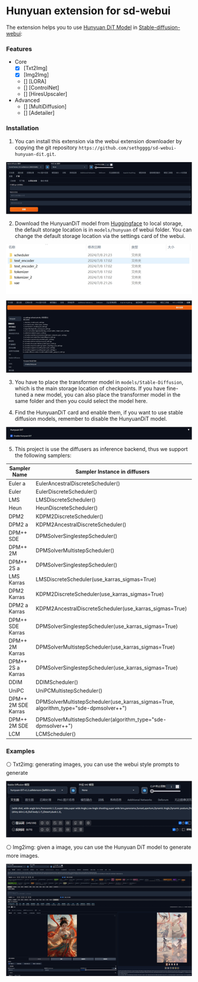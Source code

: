 # Hunyuan extension for sd-webui

The extension helps you to use [Hunyuan DiT Model](https://github.com/Tencent/HunyuanDiT) in [Stable-diffusion-webui](https://github.com/AUTOMATIC1111/stable-diffusion-webui):

### Features

- Core
  - [x] [Txt2Img]
  - [x] [Img2Img]
  - [] [LORA]
  - [] [ControlNet]
  - [] [HiresUpscaler]
- Advanced
  - [] [MultiDiffusion]
  - [] [Adetailer]

### Installation

1. You can install this extension via the webui extension downloader by copying the git repository ```https://github.com/sethgggg/sd-webui-hunyuan-dit.git```.

![install](examples/20240709-000053.jpg)

2. Download the HunyuanDiT model from [Huggingface](https://huggingface.co/Tencent-Hunyuan/HunyuanDiT-v1.2-Diffusers) to local storage, the default storage location is in ```models/hunyuan``` of webui folder. You can change the default storage location via the settings card of the webui.

![folder](examples/20240708-235015.jpg)

![settings](examples/20240708-235001.jpg)

3. You have to place the transformer model in ```models/Stable-Diffusion```, which is the main storage location of checkpoints. If you have fine-tuned a new model, you can also place the transformer model in the same folder and then you could select the model here.

4. Find the HunyuanDiT card and enable them, if you want to use stable diffusion models, remember to disable the HunyuanDiT model.

![enable](examples/20240708-235013.jpg)

5. This project is use the diffusers as inference backend, thus we support the following samplers:

| Sampler Name          | Sampler Instance in diffusers                                                         |
|-------------------------|------------------------------------------------------------------------------|
| Euler a                 | EulerAncestralDiscreteScheduler()                                            |
| Euler                   | EulerDiscreteScheduler()                                                     |
| LMS                     | LMSDiscreteScheduler()                                                       |
| Heun                    | HeunDiscreteScheduler()                                                      |
| DPM2                    | KDPM2DiscreteScheduler()                                                     |
| DPM2 a                  | KDPM2AncestralDiscreteScheduler()                                            |
| DPM++ SDE               | DPMSolverSinglestepScheduler()                                               |
| DPM++ 2M                | DPMSolverMultistepScheduler()                                                |
| DPM++ 2S a              | DPMSolverSinglestepScheduler()                                               |
| LMS Karras              | LMSDiscreteScheduler(use_karras_sigmas=True)                                 |
| DPM2 Karras             | KDPM2DiscreteScheduler(use_karras_sigmas=True)                               |
| DPM2 a Karras           | KDPM2AncestralDiscreteScheduler(use_karras_sigmas=True)                      |
| DPM++ SDE Karras        | DPMSolverSinglestepScheduler(use_karras_sigmas=True)                         |
| DPM++ 2M Karras         | DPMSolverMultistepScheduler(use_karras_sigmas=True)                          |
| DPM++ 2S a Karras       | DPMSolverSinglestepScheduler(use_karras_sigmas=True)                         |
| DDIM                    | DDIMScheduler()                                                              |
| UniPC                   | UniPCMultistepScheduler()                                                    |
| DPM++ 2M SDE Karras     | DPMSolverMultistepScheduler(use_karras_sigmas=True, algorithm_type="sde-dpmsolver++") |
| DPM++ 2M SDE            | DPMSolverMultistepScheduler(algorithm_type="sde-dpmsolver++")                |
| LCM                     | LCMScheduler()                                                               |

### Examples

⚪ Txt2img: generating images, you can use the webui style prompts to generate

![txt2img](examples/20240708-235005.jpg)

⚪ Img2img: given a image, you can use the Hunyuan DiT model to generate more images.

![img2img](examples/20240708-234944.jpg)
